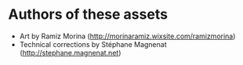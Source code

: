 # Authors of these assets

* Art by Ramiz Morina (http://morinaramiz.wixsite.com/ramizmorina)
* Technical corrections by Stéphane Magnenat (http://stephane.magnenat.net)
